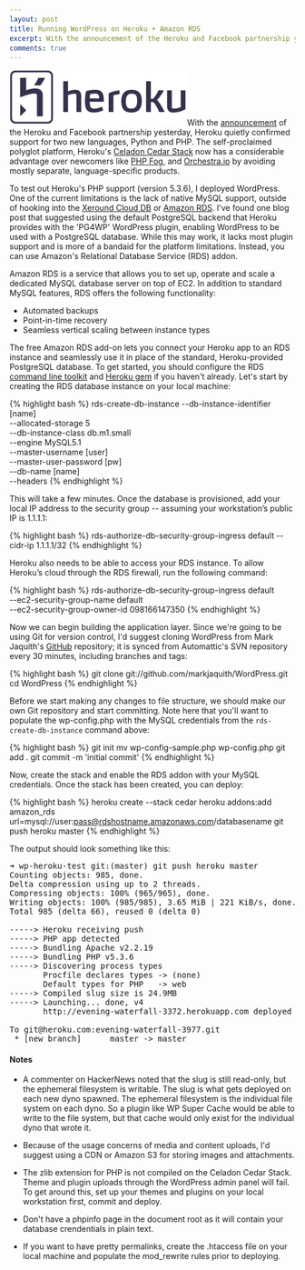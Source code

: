 ```yaml
---
layout: post
title: Running WordPress on Heroku + Amazon RDS
excerpt: With the announcement of the Heroku and Facebook partnership yesterday, Heroku quietly confirmed support for two new languages, Python and PHP. The self-proclaimed polyglot platform, Heroku's Celadon Cedar Stack now has a considerable advantage over newcomers like PHP Fog, and Orchestra.io by avoiding mostly separate, language-specific products.
comments: true
---
```


<img src="/images/heroku-logo.png" class="alignleft">With the <a href="http://blog.heroku.com/archives/2011/9/15/facebook/" target="_new" rel="external">announcement</a> of the Heroku and Facebook partnership yesterday, Heroku quietly confirmed support for two new languages, Python and PHP. The self-proclaimed polyglot platform, Heroku's <a href="http://devcenter.heroku.com/articles/cedar" target="_new" rel="external">Celadon Cedar Stack</a> now has a considerable advantage over newcomers like <a href="https://phpfog.com/" target="_new" rel="external">PHP Fog</a>, and <a href="http://orchestra.io/" target="_new" rel="external">Orchestra.io</a> by avoiding mostly separate, language-specific products.

To test out Heroku's PHP support (version 5.3.6), I deployed WordPress. One of the current limitations is the lack of native MySQL support, outside of hooking into the <a href="http://xeround.com/" target="_new" rel="external">Xeround Cloud DB</a> or <a href="http://aws.amazon.com/rds/" target="_new" rel="external">Amazon RDS</a>. I've found one blog post that suggested using the default PostgreSQL backend that Heroku provides with the 'PG4WP' WordPress plugin, enabling WordPress to be used with a PostgreSQL database. While this may work, it lacks most plugin support and is more of a bandaid for the platform limitations. Instead, you can use Amazon's Relational Database Service (RDS) addon.

Amazon RDS is a service that allows you to set up, operate and scale a dedicated MySQL database server on top of EC2. In addition to standard MySQL features, RDS offers the following functionality:

* Automated backups
* Point-in-time recovery
* Seamless vertical scaling between instance types

The free Amazon RDS add-on lets you connect your Heroku app to an RDS instance and seamlessly use it in place of the standard, Heroku-provided PostgreSQL database. To get started, you should configure the RDS <a href="http://docs.amazonwebservices.com/AmazonRDS/latest/CommandLineReference/" target="_new" rel="external">command line toolkit</a> and <a href="http://devcenter.heroku.com/articles/heroku-command" target="_new" rel="external">Heroku gem</a> if you haven't already. Let's start by creating the RDS database instance on your local machine:

{% highlight bash %}
rds-create-db-instance --db-instance-identifier [name]\
  --allocated-storage 5 \
  --db-instance-class db.m1.small  \
  --engine MySQL5.1 \
  --master-username [user] \
  --master-user-password [pw] \
  --db-name [name] \
  --headers
{% endhighlight %}

This will take a few minutes. Once the database is provisioned, add your local IP address to the security group -- assuming your workstation’s public IP is 1.1.1.1:

{% highlight bash %}
rds-authorize-db-security-group-ingress default --cidr-ip 1.1.1.1/32
{% endhighlight %}

Heroku also needs to be able to access your RDS instance. To allow Heroku’s cloud through the RDS firewall, run the following command:

{% highlight bash %}
rds-authorize-db-security-group-ingress default \
    --ec2-security-group-name default \
    --ec2-security-group-owner-id 098166147350
{% endhighlight %}

Now we can begin building the application layer. Since we're going to be using Git for version control, I'd suggest cloning WordPress from Mark Jaquith's <a href="https://github.com/markjaquith/WordPress" target="_new">GitHub</a> repository; it is synced from Automattic's SVN repository every 30 minutes, including branches and tags:

{% highlight bash %}
git clone git://github.com/markjaquith/WordPress.git
cd WordPress
{% endhighlight %}

Before we start making any changes to file structure, we should make our own Git repository and start committing. Note here that you'll want to populate the wp-config.php with the MySQL credentials from the `rds-create-db-instance` command above:

{% highlight bash %}
git init
mv wp-config-sample.php wp-config.php
git add .
git commit -m 'initial commit'
{% endhighlight %}

Now, create the stack and enable the RDS addon with your MySQL credentials. Once the stack has been created, you can deploy:

{% highlight bash %}
heroku create --stack cedar
heroku addons:add amazon_rds url=mysql://user:pass@rdshostname.amazonaws.com/databasename
git push heroku master
{% endhighlight %}

The output should look something like this:

<pre class="terminal">
➜ wp-heroku-test git:(master) git push heroku master
Counting objects: 985, done.
Delta compression using up to 2 threads.
Compressing objects: 100% (965/965), done.
Writing objects: 100% (985/985), 3.65 MiB | 221 KiB/s, done.
Total 985 (delta 66), reused 0 (delta 0)

-----> Heroku receiving push
-----> PHP app detected
-----> Bundling Apache v2.2.19
-----> Bundling PHP v5.3.6
-----> Discovering process types
       Procfile declares types -> (none)
       Default types for PHP   -> web
-----> Compiled slug size is 24.9MB
-----> Launching... done, v4
       http://evening-waterfall-3372.herokuapp.com deployed to Heroku

To git@heroku.com:evening-waterfall-3977.git
 * [new branch]      master -> master
</pre>

<h4>Notes</h4>

* A commenter on HackerNews noted that the slug is still read-only, but the ephemeral filesystem is writable. The slug is what gets deployed on each new dyno spawned. The ephemeral filesystem is the individual file system on each dyno. So a plugin like WP Super Cache would be able to write to the file system, but that cache would only exist for the individual dyno that wrote it.

* Because of the usage concerns of media and content uploads, I'd suggest using a CDN or Amazon S3 for storing images and attachments.

* The zlib extension for PHP is not compiled on the Celadon Cedar Stack. Theme and plugin uploads through the WordPress admin panel will fail. To get around this, set up your themes and plugins on your local workstation first, commit and deploy.

* Don't have a phpinfo page in the document root as it will contain your database crendentials in plain text.

* If you want to have pretty permalinks, create the .htaccess file on your local machine and populate the mod_rewrite rules prior to deploying.